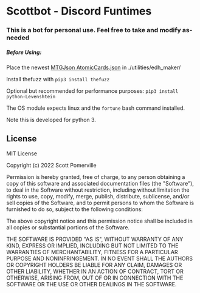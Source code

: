 # Scottbot - Discord Funtimes
### This is a bot for personal use. Feel free to take and modify as-needed
##### Before Using:
Place the newest [MTGJson AtomicCards.json](https://mtgjson.com/api/v5/AtomicCards.json) in ./utilities/edh_maker/

Install thefuzz with `pip3 install thefuzz`

Optional but recommended for performance purposes: `pip3 install python-Levenshtein`

The OS module expects linux and the `fortune` bash command installed.

Note this is developed for python 3.

## License

MIT License

Copyright (c) 2022 Scott Pomerville

Permission is hereby granted, free of charge, to any person obtaining a copy
of this software and associated documentation files (the "Software"), to deal
in the Software without restriction, including without limitation the rights
to use, copy, modify, merge, publish, distribute, sublicense, and/or sell
copies of the Software, and to permit persons to whom the Software is
furnished to do so, subject to the following conditions:

The above copyright notice and this permission notice shall be included in all
copies or substantial portions of the Software.

THE SOFTWARE IS PROVIDED "AS IS", WITHOUT WARRANTY OF ANY KIND, EXPRESS OR
IMPLIED, INCLUDING BUT NOT LIMITED TO THE WARRANTIES OF MERCHANTABILITY,
FITNESS FOR A PARTICULAR PURPOSE AND NONINFRINGEMENT. IN NO EVENT SHALL THE
AUTHORS OR COPYRIGHT HOLDERS BE LIABLE FOR ANY CLAIM, DAMAGES OR OTHER
LIABILITY, WHETHER IN AN ACTION OF CONTRACT, TORT OR OTHERWISE, ARISING FROM,
OUT OF OR IN CONNECTION WITH THE SOFTWARE OR THE USE OR OTHER DEALINGS IN THE
SOFTWARE.
